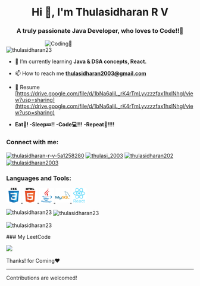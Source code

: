 
<h1 align="center">Hi 👋, I'm Thulasidharan R V</h1>
<h3 align="center">A truly passionate Java Developer, who loves to Code!!🤖</h3>
<img align="right" alt="Coding🤖" width="400" src="https://miro.medium.com/v2/resize:fit:800/1*mr7WXw8tgpMhqugKP2WhrA.gif">

<p align="left"> <img src="https://komarev.com/ghpvc/?username=thulasidharan23&label=Profile%20views&color=0e75b6&style=flat" alt="thulasidharan23" /> </p>

- 🌱 I’m currently learning **Java & DSA concepts, React.**

- 📫 How to reach me **thulasidharan2003@gmail.com**

- 📄 Resume
[https://drive.google.com/file/d/1bNa6aIiL_rK4rTmLyvzzzfax1hxlNhgl/view?usp=sharing](https://drive.google.com/file/d/1bNa6aIiL_rK4rTmLyvzzzfax1hxlNhgl/view?usp=sharing)

-  **Eat🍴! -Sleep💤!! -Code💻!!! -Repeat🔁!!!!**

<h3 align="left">Connect with me:</h3>
<p align="left">
<a href="https://linkedin.com/in/thulasidharan-r-v-5a1258280" target="blank"><img align="center" src="https://raw.githubusercontent.com/rahuldkjain/github-profile-readme-generator/master/src/images/icons/Social/linked-in-alt.svg" alt="thulasidharan-r-v-5a1258280" height="30" width="40" /></a>
<a href="https://www.codechef.com/users/thulasi_2003" target="blank"><img align="center" src="https://cdn.jsdelivr.net/npm/simple-icons@3.1.0/icons/codechef.svg" alt="thulasi_2003" height="30" width="40" /></a>
<a href="https://www.hackerrank.com/thulasidharan202" target="blank"><img align="center" src="https://raw.githubusercontent.com/rahuldkjain/github-profile-readme-generator/master/src/images/icons/Social/hackerrank.svg" alt="thulasidharan202" height="30" width="40" /></a>
<a href="https://www.leetcode.com/thulasidharan2003" target="blank"><img align="center" src="https://raw.githubusercontent.com/rahuldkjain/github-profile-readme-generator/master/src/images/icons/Social/leet-code.svg" alt="thulasidharan2003" height="30" width="40" /></a>
</p>
<h3 align="left">Languages and Tools:</h3>
<p align="left"> <a href="https://www.w3schools.com/css/" target="_blank" rel="noreferrer"> <img src="https://raw.githubusercontent.com/devicons/devicon/master/icons/css3/css3-original-wordmark.svg" alt="css3" width="40" height="40"/> </a> <a href="https://www.w3.org/html/" target="_blank" rel="noreferrer"> <img src="https://raw.githubusercontent.com/devicons/devicon/master/icons/html5/html5-original-wordmark.svg" alt="html5" width="40" height="40"/> </a> <a href="https://www.java.com" target="_blank" rel="noreferrer"> <img src="https://raw.githubusercontent.com/devicons/devicon/master/icons/java/java-original.svg" alt="java" width="40" height="40"/> </a> <a href="https://www.mysql.com/" target="_blank" rel="noreferrer"> <img src="https://raw.githubusercontent.com/devicons/devicon/master/icons/mysql/mysql-original-wordmark.svg" alt="mysql" width="40" height="40"/> </a> <a href="https://reactjs.org/" target="_blank" rel="noreferrer"> <img src="https://raw.githubusercontent.com/devicons/devicon/master/icons/react/react-original-wordmark.svg" alt="react" width="40" height="40"/> </a> </p>

<p><img align="left" src="https://github-readme-stats.vercel.app/api/top-langs?username=thulasidharan23&show_icons=true&locale=en&layout=compact" alt="thulasidharan23" /></p>

<p>&nbsp;<img align="center" src="https://github-readme-stats.vercel.app/api?username=thulasidharan23&show_icons=true&locale=en" alt="thulasidharan23" /></p>

<p><img align="center" src="https://github-readme-streak-stats.herokuapp.com/?user=thulasidharan23&" alt="thulasidharan23" /></p>
### My LeetCode

![](https://leetcard.jacoblin.cool/thulasidharan2003)

Thanks! for Coming:heart:

---

Contributions are welcomed! 
